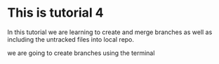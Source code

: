 # This is tutorial 4 

In this tutorial we are learning to create and merge branches as well as including the untracked files into local repo.

we are going to create branches using the terminal 